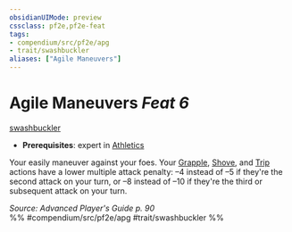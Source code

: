 ```yaml
---
obsidianUIMode: preview
cssclass: pf2e,pf2e-feat
tags:
- compendium/src/pf2e/apg
- trait/swashbuckler
aliases: ["Agile Maneuvers"]
---
```

# Agile Maneuvers  *Feat 6*  
[swashbuckler](/rules/traits/swashbuckler-apg.md)  

- **Prerequisites**: expert in [Athletics](/compendium/skills.md#Athletics)

Your easily maneuver against your foes. Your [Grapple](/rules/actions/grapple.md), [Shove](/rules/actions/shove.md), and [Trip](/rules/actions/trip.md) actions have a lower multiple attack penalty: –4 instead of –5 if they're the second attack on your turn, or –8 instead of –10 if they're the third or subsequent attack on your turn.

*Source: Advanced Player's Guide p. 90*  
%% #compendium/src/pf2e/apg #trait/swashbuckler %%